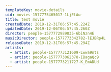 ```yaml
---
templateKey: movie-details
uid: movies-1577775465017-1LjEtAu-
title: test movie
createdDate: 2019-12-31T06:57:45.224Z
updatedDate: 2019-12-06T06:57:45.260Z
director: people-1577772989835-6biNzn4E
musicDirector: people-1577773342782-lEJBRp4L
releaseDate: 2019-12-31T06:57:45.294Z
artists:
  - artist: people-1577773121609-Lwwa9nts
  - artist: people-1577773062378-IBagaQc9
  - artist: people-1577773211727-K_EmADUd
---
```


